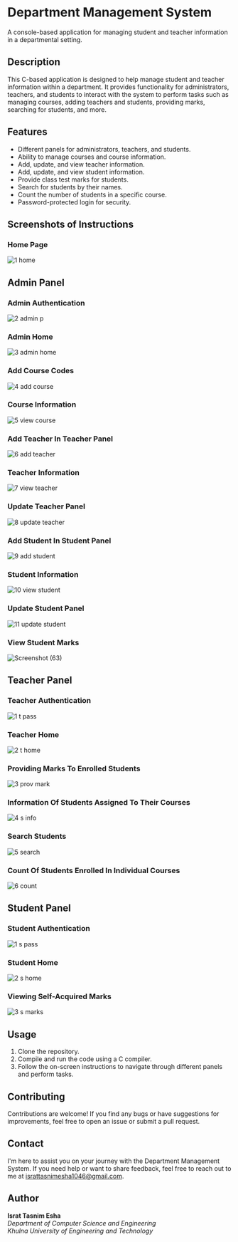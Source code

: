 # Department Management System

A console-based application for managing student and teacher information in a departmental setting.

## Description

This C-based application is designed to help manage student and teacher information within a department. It provides functionality for administrators, teachers, and students to interact with the system to perform tasks such as managing courses, adding teachers and students, providing marks, searching for students, and more.

## Features

- Different panels for administrators, teachers, and students.
- Ability to manage courses and course information.
- Add, update, and view teacher information.
- Add, update, and view student information.
- Provide class test marks for students.
- Search for students by their names.
- Count the number of students in a specific course.
- Password-protected login for security.

## Screenshots of Instructions

### Home Page

![1  home](https://github.com/IsratTasnimEsha/Department-Management-System/assets/88322977/44772f98-9281-4066-9487-fdc7a98c8868)

## Admin Panel

### Admin Authentication

![2  admin p](https://github.com/IsratTasnimEsha/Department-Management-System/assets/88322977/23217dcb-3078-4cfe-8215-65f040c4db60)

### Admin Home

![3  admin home](https://github.com/IsratTasnimEsha/Department-Management-System/assets/88322977/acca3201-c98c-49f7-bb01-38ab5c189cd7)

### Add Course Codes

![4  add course](https://github.com/IsratTasnimEsha/Department-Management-System/assets/88322977/c5678754-93da-461a-a281-4bf3eb1eddac)

### Course Information

![5  view course](https://github.com/IsratTasnimEsha/Department-Management-System/assets/88322977/29546b0b-5556-48cd-838c-a58975c82168)

### Add Teacher In Teacher Panel

![6  add teacher](https://github.com/IsratTasnimEsha/Department-Management-System/assets/88322977/313c4303-7629-414b-8e1b-26fdc5ce94c5)

### Teacher Information

![7  view teacher](https://github.com/IsratTasnimEsha/Department-Management-System/assets/88322977/9df303a9-6d9b-45b4-a686-c50372309e6a)

### Update Teacher Panel

![8  update teacher](https://github.com/IsratTasnimEsha/Department-Management-System/assets/88322977/28e012a0-ee72-426a-9ffb-c3b22da8bbd1)

### Add Student In Student Panel

![9  add student](https://github.com/IsratTasnimEsha/Department-Management-System/assets/88322977/6c33c89d-d8d3-45e1-ac22-8d38e915fd14)

### Student Information

![10  view student](https://github.com/IsratTasnimEsha/Department-Management-System/assets/88322977/3d0e7c5f-91b5-406e-8096-3e3a6ce6f009)

### Update Student Panel

![11  update student](https://github.com/IsratTasnimEsha/Department-Management-System/assets/88322977/66dd042a-aed1-4b6c-8600-f45d5dea5c8e)

### View Student Marks

![Screenshot (63)](https://github.com/IsratTasnimEsha/Department-Management-System/assets/88322977/4f0db8b0-7fce-4c00-8ff6-b1fc689d5748)

## Teacher Panel

### Teacher Authentication

![1  t pass](https://github.com/IsratTasnimEsha/Department-Management-System/assets/88322977/8785d1a7-7d9f-44b0-aa2f-073758ce6577)

### Teacher Home

![2  t home](https://github.com/IsratTasnimEsha/Department-Management-System/assets/88322977/f61e6c9b-eaba-4f7c-87ed-9960bdee3b58)

### Providing Marks To Enrolled Students

![3  prov mark](https://github.com/IsratTasnimEsha/Department-Management-System/assets/88322977/a1c65519-96e3-4e2a-b247-b2bb48b88a00)

### Information Of Students Assigned To Their Courses

![4  s info](https://github.com/IsratTasnimEsha/Department-Management-System/assets/88322977/5813bc47-0dc1-46ed-b638-aca3389d21ee)

### Search Students

![5  search](https://github.com/IsratTasnimEsha/Department-Management-System/assets/88322977/17658c66-3496-481a-ac16-3e77f4e670bf)

### Count Of Students Enrolled In Individual Courses

![6  count](https://github.com/IsratTasnimEsha/Department-Management-System/assets/88322977/a7ca0822-f197-419d-bfa8-939447c2c1e8)

## Student Panel

### Student Authentication

![1  s pass](https://github.com/IsratTasnimEsha/Department-Management-System/assets/88322977/6915734a-f304-42e7-bbca-8608d6e216dc)

### Student Home

![2  s home](https://github.com/IsratTasnimEsha/Department-Management-System/assets/88322977/ea2d69f8-766c-43f2-a3a1-acc6d74da8d1)

### Viewing Self-Acquired Marks

![3  s marks](https://github.com/IsratTasnimEsha/Department-Management-System/assets/88322977/6d232f98-f9a1-495c-b043-71ee446ea063)


## Usage

1. Clone the repository.
2. Compile and run the code using a C compiler.
3. Follow the on-screen instructions to navigate through different panels and perform tasks.

## Contributing

Contributions are welcome! If you find any bugs or have suggestions for improvements, feel free to open an issue or submit a pull request.

## Contact

I'm here to assist you on your journey with the Department Management System. If you need help or want to share feedback, feel free to reach out to me at [israttasnimesha1046@gmail.com](mailto:israttasnimesha1046@gmail.com).

## Author

**Israt Tasnim Esha**  
*Department of Computer Science and Engineering*  
*Khulna University of Engineering and Technology*
